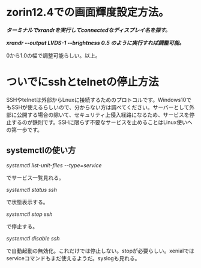 # zorin12.4での画面輝度設定方法。

***ターミナルでxrandrを実行してconnectedなディスプレイ名を探す。***

***xrandr --output LVDS-1 --brightness 0.5 のように実行すれば調整可能。***

0から1.0の幅で調整可能らしい。以上。

# ついでにsshとtelnetの停止方法

SSHやtelnetは外部からLnuxに接続するためのプロトコルです。Windows10でもSSHが使えるらしいので、分からない方は調べてください。サーバーとして外部に公開する場合の除いて、セキュリティ上侵入経路になるため、サービスを停止するのが鉄則です。SSHに限らず不要なサービスを止めることはLinux使いへの第一歩です。

## systemctlの使い方

*systemctl list-unit-files --type=service*

でサービス一覧見れる。

*systemctl status ssh*

で状態表示する。

*systemctl stop ssh*

で停止する。

*systemctl disable ssh*

で自動起動の無効化。これだけでは停止しない。stopが必要らしい。xenialではserviceコマンドもまだ使えるようだ。syslogも見れる。

